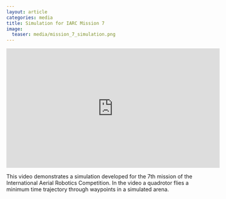 ```yaml
---
layout: article
categories: media
title: Simulation for IARC Mission 7
image:
  teaser: media/mission_7_simulation.png
---
```

<iframe width="560" height="315" src="https://www.youtube-nocookie.com/embed/ty2abfki1Ok" frameborder="0" allow="accelerometer; autoplay; encrypted-media; gyroscope; picture-in-picture" allowfullscreen></iframe>

This video demonstrates a simulation developed for the 7th mission of the International Aerial Robotics Competition. In the video a quadrotor flies a minimum time trajectory through waypoints in a simulated arena.
